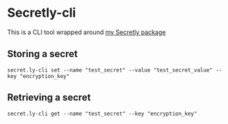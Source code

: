 # Secretly-cli
This is a CLI tool wrapped around [my Secretly package](https://github.com/GoZaddy/secret.ly)

## Storing a secret
```
secret.ly-cli set --name "test_secret" --value "test_secret_value" --key "encryption_key"
```

## Retrieving a secret
```
secret.ly-cli get --name "test_secret" --key "encryption_key"
```
